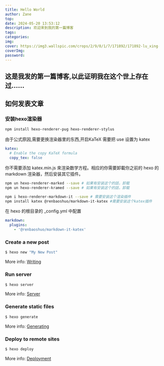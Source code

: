 ```yaml
---
title: Hello World
author: Zane
top:
date: 2024-05-20 13:53:12
description: 欢迎来到我的第一篇博客
tags:
categories:
img:
cover: https://img3.wallspic.com/crops/2/9/8/1/7/171892/171892-lu_xing-cheng_shi-li_cheng_bei-cheng_shi_jing_guan-3840x2160.jpg
coverImg: 
password: 
---
```

## 这是我发的第一篇博客,以此证明我在这个世上存在过……

## 如何发表文章

### 安装hexo渲染器
```bash
npm install hexo-renderer-pug hexo-renderer-stylus
```
由于公式原因,需要更换渲染器里的东西,开启KaTeX 需要把 use 设置为 katex
```yaml
katex:
  # Enable the copy KaTeX formula
  copy_tex: false
```
你不需要添加 katex.min.js 來渲染数学方程。相应的你需要卸載你之前的 hexo 的 markdown 渲染器，然后安装其它插件。
```bash
npm un hexo-renderer-marked --save # 如果有安装这个的話，卸载
npm un hexo-renderer-kramed --save # 如果有安装这个的話，卸载

npm i hexo-renderer-markdown-it --save # 需要安装这个渲染插件
npm install katex @renbaoshuo/markdown-it-katex #需要安装这个katex插件
```
在 hexo 的根目录的 _config.yml 中配置
```yaml
markdown:
  plugins:
    - '@renbaoshuo/markdown-it-katex'
```

### Create a new post

``` bash
$ hexo new "My New Post"
```

More info: [Writing](https://hexo.io/docs/writing.html)

### Run server

``` bash
$ hexo server
```

More info: [Server](https://hexo.io/docs/server.html)

### Generate static files

``` bash
$ hexo generate
```

More info: [Generating](https://hexo.io/docs/generating.html)

### Deploy to remote sites

``` bash
$ hexo deploy
```

More info: [Deployment](https://hexo.io/docs/one-command-deployment.html)
<!--stackedit_data:
eyJoaXN0b3J5IjpbMTQwNzc0MTAxNF19
-->